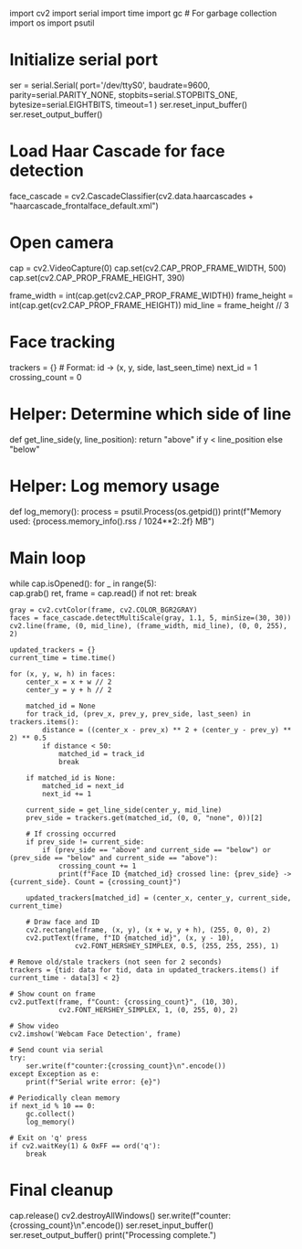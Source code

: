 

import cv2
import serial
import time
import gc  # For garbage collection
import os
import psutil

# Initialize serial port
ser = serial.Serial(
    port='/dev/ttyS0',
    baudrate=9600,
    parity=serial.PARITY_NONE,
    stopbits=serial.STOPBITS_ONE,
    bytesize=serial.EIGHTBITS,
    timeout=1
)
ser.reset_input_buffer()
ser.reset_output_buffer()

# Load Haar Cascade for face detection
face_cascade = cv2.CascadeClassifier(cv2.data.haarcascades + "haarcascade_frontalface_default.xml")

# Open camera
cap = cv2.VideoCapture(0)
cap.set(cv2.CAP_PROP_FRAME_WIDTH, 500)
cap.set(cv2.CAP_PROP_FRAME_HEIGHT, 390)

frame_width = int(cap.get(cv2.CAP_PROP_FRAME_WIDTH))
frame_height = int(cap.get(cv2.CAP_PROP_FRAME_HEIGHT))
mid_line = frame_height // 3

# Face tracking
trackers = {}  # Format: id -> (x, y, side, last_seen_time)
next_id = 1
crossing_count = 0

# Helper: Determine which side of line
def get_line_side(y, line_position):
    return "above" if y < line_position else "below"

# Helper: Log memory usage
def log_memory():
    process = psutil.Process(os.getpid())
    print(f"Memory used: {process.memory_info().rss / 1024**2:.2f} MB")

# Main loop
while cap.isOpened():
    for _ in range(5):  
        cap.grab()
    ret, frame = cap.read()
    if not ret:
        break

    gray = cv2.cvtColor(frame, cv2.COLOR_BGR2GRAY)
    faces = face_cascade.detectMultiScale(gray, 1.1, 5, minSize=(30, 30))
    cv2.line(frame, (0, mid_line), (frame_width, mid_line), (0, 0, 255), 2)

    updated_trackers = {}
    current_time = time.time()

    for (x, y, w, h) in faces:
        center_x = x + w // 2
        center_y = y + h // 2

        matched_id = None
        for track_id, (prev_x, prev_y, prev_side, last_seen) in trackers.items():
            distance = ((center_x - prev_x) ** 2 + (center_y - prev_y) ** 2) ** 0.5
            if distance < 50:
                matched_id = track_id
                break

        if matched_id is None:
            matched_id = next_id
            next_id += 1

        current_side = get_line_side(center_y, mid_line)
        prev_side = trackers.get(matched_id, (0, 0, "none", 0))[2]

        # If crossing occurred
        if prev_side != current_side:
            if (prev_side == "above" and current_side == "below") or (prev_side == "below" and current_side == "above"):
                crossing_count += 1
                print(f"Face ID {matched_id} crossed line: {prev_side} -> {current_side}. Count = {crossing_count}")

        updated_trackers[matched_id] = (center_x, center_y, current_side, current_time)

        # Draw face and ID
        cv2.rectangle(frame, (x, y), (x + w, y + h), (255, 0, 0), 2)
        cv2.putText(frame, f"ID {matched_id}", (x, y - 10),
                    cv2.FONT_HERSHEY_SIMPLEX, 0.5, (255, 255, 255), 1)

    # Remove old/stale trackers (not seen for 2 seconds)
    trackers = {tid: data for tid, data in updated_trackers.items() if current_time - data[3] < 2}

    # Show count on frame
    cv2.putText(frame, f"Count: {crossing_count}", (10, 30),
                cv2.FONT_HERSHEY_SIMPLEX, 1, (0, 255, 0), 2)

    # Show video
    cv2.imshow('Webcam Face Detection', frame)

    # Send count via serial
    try:
        ser.write(f"counter:{crossing_count}\n".encode())
    except Exception as e:
        print(f"Serial write error: {e}")

    # Periodically clean memory
    if next_id % 10 == 0:
        gc.collect()
        log_memory()

    # Exit on 'q' press
    if cv2.waitKey(1) & 0xFF == ord('q'):
        break

# Final cleanup
cap.release()
cv2.destroyAllWindows()
ser.write(f"counter:{crossing_count}\n".encode())
ser.reset_input_buffer()
ser.reset_output_buffer()
print("Processing complete.")
